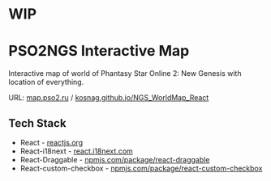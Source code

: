 # WIP

# PSO2NGS Interactive Map
Interactive map of world of Phantasy Star Online 2: New Genesis with location of everything.

URL: [map.pso2.ru](https://map.pso2.ru/) / [kosnag.github.io/NGS_WorldMap_React](https://kosnag.github.io/NGS_WorldMap_React/)

## Tech Stack
- React - [reactjs.org](https://reactjs.org/)
- React-i18next - [react.i18next.com](https://react.i18next.com/)
- React-Draggable - [npmjs.com/package/react-draggable](https://www.npmjs.com/package/react-draggable)
- React-custom-checkbox - [npmjs.com/package/react-custom-checkbox](https://www.npmjs.com/package/react-custom-checkbox)